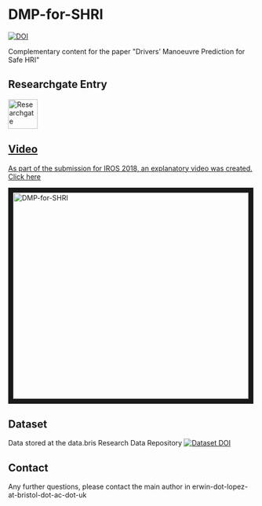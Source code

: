# DMP-for-SHRI
[![DOI](https://zenodo.org/badge/123431540.svg)](https://zenodo.org/badge/latestdoi/123431540)

Complementary content for the paper "Drivers’ Manoeuvre Prediction for Safe HRI"

## Researchgate Entry
<a href="https://www.researchgate.net/publication/327955431_Drivers'_Manoeuvre_Prediction_for_Safe_HRI"><img src="https://i1.rgstatic.net/ii/institution.image/AS%3A267458164789257%401440778403888_l" alt="Researchgate" width="60" height="60">

## Video
As part of the submission for IROS 2018, an explanatory video was created. [Click here](https://youtu.be/xKcksbD8KfI)

<a href="http://www.youtube.com/watch?feature=player_embedded&v=xKcksbD8KfI
" target="_blank"><img src="http://img.youtube.com/vi/xKcksbD8KfI/0.jpg" 
alt="DMP-for-SHRI" width="480" height="420" border="10" /></a>

## Dataset
Data stored at the data.bris Research Data Repository
[![Dataset DOI](https://zenodo.org/badge/DOI/10.5523/bris.199qy8kf5h7b42x3izt3gpm674.svg)](https://doi.org/10.5523/bris.199qy8kf5h7b42x3izt3gpm674)

## Contact
Any further questions, please contact the main author in erwin-dot-lopez-at-bristol-dot-ac-dot-uk
